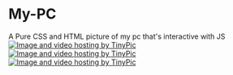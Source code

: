 # My-PC


A Pure CSS and HTML picture of my pc that's interactive with JS
<a href="http://tinypic.com?ref=14e6yi8" target="_blank"><img src="http://i63.tinypic.com/14e6yi8.jpg" border="0" alt="Image and video hosting by TinyPic" style=""></a>
<a href="http://tinypic.com?ref=11rfapt" target="_blank"><img src="http://i68.tinypic.com/11rfapt.png" border="0" alt="Image and video hosting by TinyPic"></a>
<a href="http://tinypic.com?ref=2qnphyu" target="_blank"><img src="http://i66.tinypic.com/2qnphyu.png" border="0" alt="Image and video hosting by TinyPic"></a>

